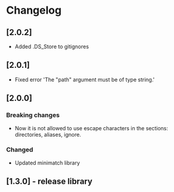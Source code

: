 # Changelog

## [2.0.2]
- Added .DS_Store to gitignores

## [2.0.1]
- Fixed error 'The "path" argument must be of type string.'

## [2.0.0]

### Breaking changes
- Now it is not allowed to use escape characters in the sections: directories, aliases, ignore.

### Changed
- Updated minimatch library

## [1.3.0] - release library
